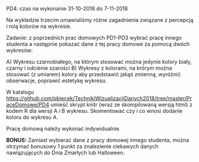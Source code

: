 PD4: czas na wykonanie 31-10-2018 do 7-11-2018

Na wykładzie trzecim omawialiśmy różne zagadnienia związane z percepcją i rolą kolorów na wykresie.

Zadanie: z poprzednich prac domowych PD1-PD3 wybrać pracę innego studenta a następnie pokazać dane z tej pracy domowe za pomocą dwóch wykresów:

A) Wykresu czarnobiałego, na którym stosować można jedynie kolory biały, czarny i odcienie szarości
B) Wykresy z kolorami, na krórym można stosować (z umiarem) kolory aby przedstawić jakąś zmienną, wyróżnić obserwacje, poprawić estetykę wykresu.

W katalogu https://github.com/pbiecek/TechnikiWizualizacjiDanych2018/tree/master/PraceDomowe/PD4 umieść skrypt knitr (wraz ze skompilowaną wersją html) z kodem R dla wersji A i B wykresu.
Skomentować czy i co wnosi dodanie koloru do wykresu A.

Pracę domową należy wykonać indywidualnie.

**BONUS:**
Zamiast wybierać dane z pracy domowej innego studenta, można otrzymać bonusowy 1 punkt za znalezienie ciekawych danych nawiązujących do Dnia Zmarłych lub Halloween.

